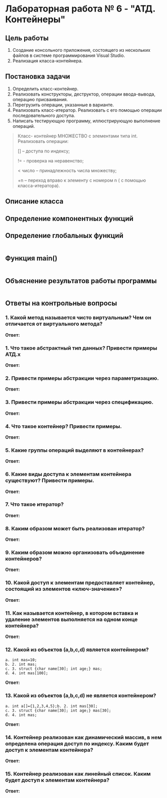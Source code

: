# Лабораторная работа № 6 - "АТД. Контейнеры"

## Цель работы

1. Создание консольного приложения, состоящего из нескольких файлов в системе программирования Visual Studio.
2. Реализация класса-контейнера.

## Постановка задачи

1. Определить класс-контейнер.
2. Реализовать конструкторы, деструктор, операции ввода-вывода, операцию присваивания.
3. Перегрузить операции, указанные в варианте.
4. Реализовать класс-итератор. Реализовать с его помощью операции последовательного доступа.
5. Написать тестирующую программу, иллюстрирующую выполнение операций.

> Класс- контейнер МНОЖЕСТВО с элементами типа int.
> Реализовать операции:
>
> [] – доступа по индексу;
>
> != - проверка на неравенство;
>
> < число – принадлежность числа множеству;
>
> +n – переход вправо к элементу с номером n ( с помощью класса-итератора).

## Описание класса

## Определение компонентных функций

## Определение глобальных функций

```

```

## Функция main()

```

```

## Объяснение результатов работы программы

```

```

## Ответы на контрольные вопросы

### 1. Какой метод называется чисто виртуальным? Чем он отличается от виртуального метода?

**Ответ:**

### 1. Что такое абстрактный тип данных? Привести примеры АТД.x

**Ответ:**

### 2. Привести примеры абстракции через параметризацию.

**Ответ:**

### 3. Привести примеры абстракции через спецификацию.

**Ответ:**

### 4. Что такое контейнер? Привести примеры.

**Ответ:**

### 5. Какие группы операций выделяют в контейнерах?

**Ответ:**

### 6. Какие виды доступа к элементам контейнера существуют? Привести примеры.

**Ответ:**

### 7. Что такое итератор?

**Ответ:**

### 8. Каким образом может быть реализован итератор?

**Ответ:**

### 9. Каким образом можно организовать объединение контейнеров?

**Ответ:**

### 10. Какой доступ к элементам предоставляет контейнер, состоящий из элементов «ключ-значение»?

**Ответ:**

### 11. Как называется контейнер, в котором вставка и удаление элементов выполняется на одном конце контейнера?

**Ответ:**

### 12. Какой из объектов (a,b,c,d) является контейнером?

    a. int mas=10;
    b. 2. int mas;
    c. 3. struct {char name[30]; int age;} mas;
    d. 4. int mas[100];

**Ответ:**

### 13. Какой из объектов (a,b,c,d) не является контейнером?

    a. int a[]={1,2,3,4,5};b. 2. int mas[30];
    c. 3. struct {char name[30]; int age;} mas[30];
    d. 4. int mas;

**Ответ:**

### 14. Контейнер реализован как динамический массив, в нем определена операция доступ по индексу. Каким будет доступ к элементам контейнера?

**Ответ:**

### 15. Контейнер реализован как линейный список. Каким будет доступ к элементам контейнера?

**Ответ:** 

